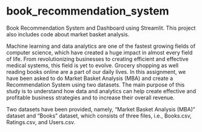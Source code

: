 # book_recommendation_system
Book Recommendation System and Dashboard using Streamlit. This project also includes code about market basket analysis.

Machine learning and data analytics are one of the fastest growing fields of computer science, which have created a huge impact in almost every field of life. From revolutionizing businesses to creating efficient and effective medical systems, this field is yet to evolve. Grocery shopping as well reading books online are a part of our daily lives. In this assignment, we have been asked to do Market Basket Analysis (MBA) and create a Recommendation System using two datasets. The main purpose of this study is to understand how data and analytics can help create effective and profitable business strategies and to increase their overall revenue.

Two datasets have been provided, namely, “Market Basket Analysis (MBA)” dataset and “Books” dataset, which consists of three files, i.e., Books.csv, Ratings.csv, and Users.csv. 


